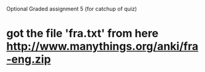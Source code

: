 Optional Graded assignment 5 (for catchup of quiz)


# got the file 'fra.txt' from here http://www.manythings.org/anki/fra-eng.zip

